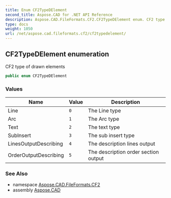 ```yaml
---
title: Enum CF2TypeDElement
second_title: Aspose.CAD for .NET API Reference
description: Aspose.CAD.FileFormats.CF2.CF2TypeDElement enum. CF2 type of drawn elements
type: docs
weight: 1050
url: /net/aspose.cad.fileformats.cf2/cf2typedelement/
---
```

## CF2TypeDElement enumeration

CF2 type of drawn elements

```csharp
public enum CF2TypeDElement
```

### Values

| Name | Value | Description |
| --- | --- | --- |
| Line | `0` | The Line type |
| Arc | `1` | The Arc type |
| Text | `2` | The text type |
| SubInsert | `3` | The sub insert type |
| LinesOutputDescribing | `4` | The description lines output |
| OrderOutputDescribing | `5` | The description order section output |

### See Also

* namespace [Aspose.CAD.FileFormats.CF2](../../aspose.cad.fileformats.cf2/)
* assembly [Aspose.CAD](../../)


